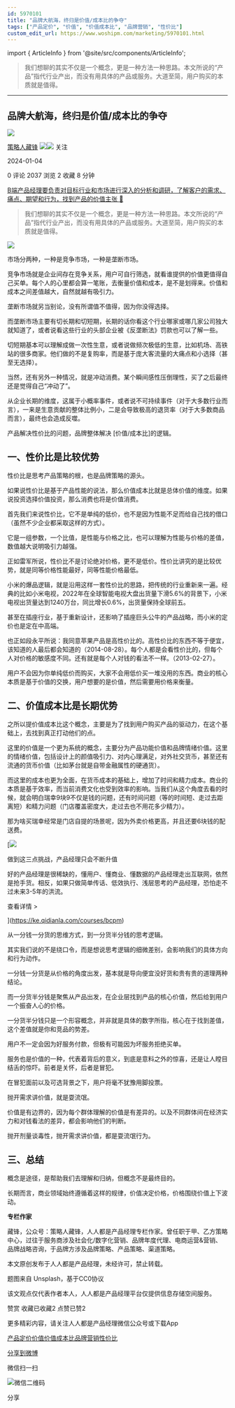 ```yaml
---
id: 5970101
title: "品牌大航海，终归是价值/成本比的争夺"
tags: ["产品定价", "价值", "价值成本比", "品牌营销", "性价比"]
custom_edit_url: https://www.woshipm.com/marketing/5970101.html
---
```

import { ArticleInfo } from '@site/src/components/ArticleInfo';

<ArticleInfo
    author="策略人藏锋"
    authorLink="https://www.woshipm.com/u/813999"
    published="2024-01-04"
    views={2037}
    comments={0}
    collects={2}
/>

> 我们想聊的其实不仅是一个概念，更是一种方法一种思路。本文所说的“产品”指代行业产出，而没有用具体的产品或服务。大道至简，用户购买的本质就是值得。

---

## 品牌大航海，终归是价值/成本比的争夺

[![](https://static.woshipm.com/view/woshipm_api_def_20230517102557_9707.png?imageView2/1/w/72/h/72/q/100)](https://www.woshipm.com/u/813999)

[策略人藏锋](https://www.woshipm.com/u/813999) ![](https://static.woshipm.com/tag/1121_1@2x.png)![](https://static.woshipm.com/tag/2105_1@2x.png) 关注

2024-01-04

0 评论 2037 浏览 2 收藏 8 分钟

[B端产品经理要负责对目标行业和市场进行深入的分析和调研，了解客户的需求、痛点、期望和行为，找到产品的价值主张 🔗](https://ke.qidianla.com/courses/bcpm)

> 我们想聊的其实不仅是一个概念，更是一种方法一种思路。本文所说的“产品”指代行业产出，而没有用具体的产品或服务。大道至简，用户购买的本质就是值得。

![](https://image.woshipm.com/2023/04/14/71263ab8-da8d-11ed-8c17-00163e0b5ff3.jpg)

市场分两种，一种是竞争市场，一种是垄断市场。

竞争市场就是企业间存在竞争关系，用户可自行筛选，就看谁提供的价值更值得自己买单。每个人的心里都会算一笔账，去衡量价值和成本，是不是划得来。价值和成本之间差值越大，自然就越有吸引力。

垄断市场就另当别论，没有所谓值不值得，因为你没得选择。

而垄断市场主要有切长期和切短期，长期的话你看这个行业哪家或哪几家公司独大就知道了，或者说看这些行业的头部企业被《反垄断法》罚款也可以了解一些。

切短期基本可以理解成做一次性生意，或者说做频次极低的生意，比如机场、高铁站的很多商家。他们做的不是复购率，而是基于庞大客流量的大痛点和小选择（甚至无选择）。

当然，还有另外一种情况，就是冲动消费。某个瞬间感性压倒理性，买了之后最终还是觉得自己“冲动了”。

从企业长期的维度，这属于小概率事件，或者说不可持续事件（对于大多数行业而言），一来是生意贡献的整体比例小，二是会导致极高的退货率（对于大多数商品而言），最终也会造成反噬。

产品解决性价比的问题，品牌整体解决 \[价值/成本比\]的逻辑。

## 一、性价比是比较优势

性价比是思考产品策略的根，也是品牌策略的源头。

如果说性价比是基于产品性能的说法，那么价值成本比就是总体价值的维度。如果说投资选择价值投资，那么消费也将是价值消费。

首先我们来说性价比，它不是单纯的低价，也不是因为性能不足而给自己找的借口（虽然不少企业都采取这样的方式）。

它是一组参数，一个比值，是性能与价格之比，也可以理解为性能与价格的差值，数值越大说明吸引力越强。

正如雷军所说，性价比不是讨论绝对价格，更不是低价。性价比讲究的是比较优势，就是同等价格性能最好，同等性能价格最低。

小米的爆品逻辑，就是沿用这样一套性价比的思路，把传统的行业重新来一遍。经典的比如小米电视，2022年在全球智能电视大盘出货量下滑5.6%的背景下，小米电视出货量达到1240万台，同比增长0.6%，出货量保持全球前五。

甚至在插座行业，基于重新设计，还影响了插座巨头公牛的产品战略，而小米的定价也是定在中高端。

也正如段永平所说：我同意苹果产品是高性价比的。高性价比的东西不等于便宜，该知道的人最后都会知道的（2014-08-28）。每个人都是会看性价比的，但每个人对价格的敏感度不同。还有就是每个人对钱的看法不一样。（2013-02-27）。

用户不会因为你单纯低价而购买，大家不会用低价买一堆没用的东西。商业的核心本质是基于价值的交换，用户想要的是价值，然后需要用价格来衡量。

## 二、价值成本比是长期优势

之所以提价值成本比这个概念，主要是为了找到用户购买产品的驱动力，在这个基础上，去找到真正打动他们的点。

这里的价值是一个更为系统的概念，主要分为产品功能价值和品牌情绪价值。这里的情绪价值，包括设计上的颜值吸引力、对内心理满足，对外社交货币，甚至还有流通的货币价值（比如茅台就是自带金融属性的硬通货）。

而这里的成本也更为全面，在货币成本的基础上，增加了时间和精力成本。商业的本质是基于效率，而当前消费文化也受到效率的影响。当我们从这个角度去看的时候，就会明白瑞幸9块9不仅是钱的问题，还有时间问题（等的时间短、走过去距离短）和精力问题（门店覆盖密度大，走过去也不用花多少精力）。

那为啥买瑞幸经常是门店自提的场景呢，因为外卖价格更高，并且还要6块钱的配送费。

[![](https://image.woshipm.com/2023/07/27/1788a218-2c7f-11ee-b91f-00163e0b5ff3.png)

做到这三点挑战，产品经理只会不断升值

好的产品经理是很稀缺的，懂用户、懂商业、懂数据的产品经理走出互联网，依然是抢手货。相反，如果只做简单传话、低效执行、浅层思考的产品经理，恐怕走不过未来3-5年的洪流。

查看详情 >

](https://ke.qidianla.com/courses/bcpm)

从一分钱一分货的思维方式，到一分货半分钱的思考逻辑。

其实我们说的不是绕口令，而是想说思考逻辑的细微差别，会影响我们的具体方向和行为动作。

一分钱一分货是从价格的角度出发，基本就是导向便宜没好货和贵有贵的道理两种结论。

而一分货半分钱是聚焦从产品出发，在企业层找到产品的核心价值，然后给到用户一个振奋人心的价格。

一分货半分钱只是一个形容概念，并非就是具体的数字所指，核心在于找到差值，这个差值就是你和竞品的势差。

用户不一定会因为好服务付款，但极有可能因为坏服务拒绝买单。

服务也是价值的一种，代表着背后的意义，到底是意料之外的惊喜，还是让人瞠目结舌的惊吓。前者是关怀，后者是冒犯。

在冒犯面前以及可选背景之下，用户将毫不犹豫用脚投票。

抛开需求讲价值，就是耍流氓。

价值是有边界的，因为每个群体理解的价值是有差异的。以及不同群体间在经济实力和对钱看法的差异，都会影响他们的判断。

抛开剂量谈毒性，抛开需求讲价值，都是耍流氓行为。

## 三、总结

概念是途径，是帮助我们去理解和归纳，但概念不是最终目的。

长期而言，商业领域始终遵循着这样的规律，价值决定价格，价格围绕价值上下波动。

**专栏作家**

藏锋，公众号：策略人藏锋，人人都是产品经理专栏作家。曾任职于甲、乙方策略中心，过往于服务商涉及社会化/数字化营销、品牌年度代理、电商运营&营销、品牌战略咨询，于品牌方涉及品牌策略、产品策略、渠道策略。

本文原创发布于人人都是产品经理，未经许可，禁止转载。

题图来自 Unsplash，基于CC0协议

该文观点仅代表作者本人，人人都是产品经理平台仅提供信息存储空间服务。

赞赏 收藏已收藏2 点赞已赞2

更多精彩内容，请关注人人都是产品经理微信公众号或下载App

[产品定价](https://www.woshipm.com/tag/%e4%ba%a7%e5%93%81%e5%ae%9a%e4%bb%b7)[价值](https://www.woshipm.com/tag/%e4%bb%b7%e5%80%bc)[价值成本比](https://www.woshipm.com/tag/%e4%bb%b7%e5%80%bc%e6%88%90%e6%9c%ac%e6%af%94)[品牌营销](https://www.woshipm.com/tag/%e5%93%81%e7%89%8c%e8%90%a5%e9%94%80)[性价比](https://www.woshipm.com/tag/%e6%80%a7%e4%bb%b7%e6%af%94)

[分享到微博](https://service.weibo.com/share/share.php?appkey=2775287854&title=品牌大航海，终归是价值/成本比的争夺&url=https://www.woshipm.com/marketing/5970101.html&pic=https://image.woshipm.com/2023/04/14/71263ab8-da8d-11ed-8c17-00163e0b5ff3.jpg)

微信扫一扫

![微信二维码](https://api.pwmqr.com/qrcode/create/?url=https://www.woshipm.com/marketing/5970101.html)

分享